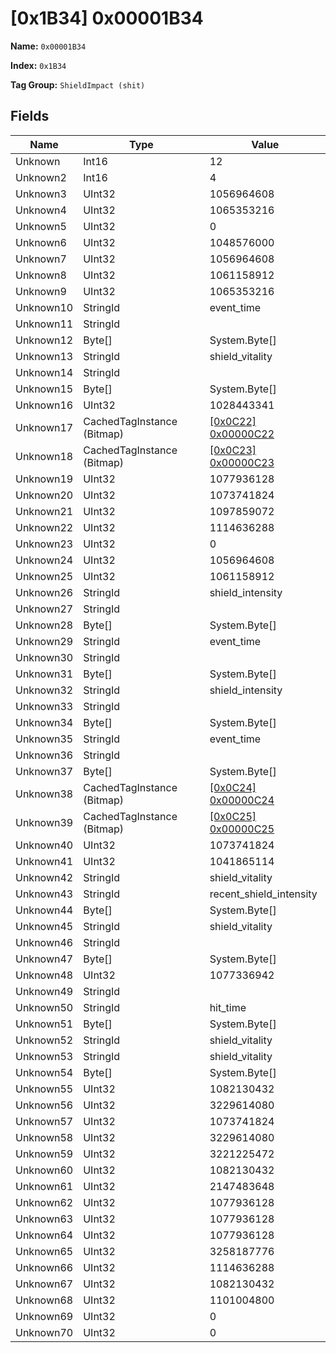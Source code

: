 # [0x1B34] 0x00001B34

**Name:** ```0x00001B34```

**Index:** ```0x1B34```

**Tag Group:** ```ShieldImpact (shit)```

## Fields

Name	| Type	| Value
---	|---	|---	|
Unknown	|Int16	|12
Unknown2	|Int16	|4
Unknown3	|UInt32	|1056964608
Unknown4	|UInt32	|1065353216
Unknown5	|UInt32	|0
Unknown6	|UInt32	|1048576000
Unknown7	|UInt32	|1056964608
Unknown8	|UInt32	|1061158912
Unknown9	|UInt32	|1065353216
Unknown10	|StringId	|event_time
Unknown11	|StringId	|
Unknown12	|Byte[]	|System.Byte[]
Unknown13	|StringId	|shield_vitality
Unknown14	|StringId	|
Unknown15	|Byte[]	|System.Byte[]
Unknown16	|UInt32	|1028443341
Unknown17	|CachedTagInstance (Bitmap)	|[[0x0C22] 0x00000C22](../Bitmap/0C22.md)
Unknown18	|CachedTagInstance (Bitmap)	|[[0x0C23] 0x00000C23](../Bitmap/0C23.md)
Unknown19	|UInt32	|1077936128
Unknown20	|UInt32	|1073741824
Unknown21	|UInt32	|1097859072
Unknown22	|UInt32	|1114636288
Unknown23	|UInt32	|0
Unknown24	|UInt32	|1056964608
Unknown25	|UInt32	|1061158912
Unknown26	|StringId	|shield_intensity
Unknown27	|StringId	|
Unknown28	|Byte[]	|System.Byte[]
Unknown29	|StringId	|event_time
Unknown30	|StringId	|
Unknown31	|Byte[]	|System.Byte[]
Unknown32	|StringId	|shield_intensity
Unknown33	|StringId	|
Unknown34	|Byte[]	|System.Byte[]
Unknown35	|StringId	|event_time
Unknown36	|StringId	|
Unknown37	|Byte[]	|System.Byte[]
Unknown38	|CachedTagInstance (Bitmap)	|[[0x0C24] 0x00000C24](../Bitmap/0C24.md)
Unknown39	|CachedTagInstance (Bitmap)	|[[0x0C25] 0x00000C25](../Bitmap/0C25.md)
Unknown40	|UInt32	|1073741824
Unknown41	|UInt32	|1041865114
Unknown42	|StringId	|shield_vitality
Unknown43	|StringId	|recent_shield_intensity
Unknown44	|Byte[]	|System.Byte[]
Unknown45	|StringId	|shield_vitality
Unknown46	|StringId	|
Unknown47	|Byte[]	|System.Byte[]
Unknown48	|UInt32	|1077336942
Unknown49	|StringId	|
Unknown50	|StringId	|hit_time
Unknown51	|Byte[]	|System.Byte[]
Unknown52	|StringId	|shield_vitality
Unknown53	|StringId	|shield_vitality
Unknown54	|Byte[]	|System.Byte[]
Unknown55	|UInt32	|1082130432
Unknown56	|UInt32	|3229614080
Unknown57	|UInt32	|1073741824
Unknown58	|UInt32	|3229614080
Unknown59	|UInt32	|3221225472
Unknown60	|UInt32	|1082130432
Unknown61	|UInt32	|2147483648
Unknown62	|UInt32	|1077936128
Unknown63	|UInt32	|1077936128
Unknown64	|UInt32	|1077936128
Unknown65	|UInt32	|3258187776
Unknown66	|UInt32	|1114636288
Unknown67	|UInt32	|1082130432
Unknown68	|UInt32	|1101004800
Unknown69	|UInt32	|0
Unknown70	|UInt32	|0


